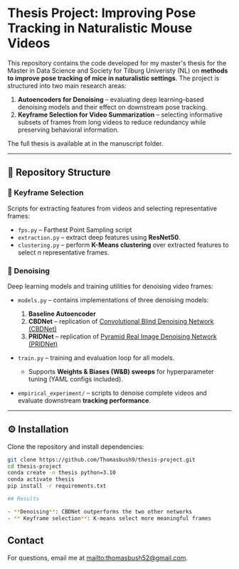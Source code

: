 # Thesis Project: Improving Pose Tracking in Naturalistic Mouse Videos

This repository contains the code developed for my master's thesis  for the Master in Data Science and Society for Tilburg Univeristy (NL) on **methods to improve pose tracking of mice in naturalistic settings**.
The project is structured into two main research areas:

1. **Autoencoders for Denoising** – evaluating deep learning–based denoising models and their effect on downstream pose tracking.
2. **Keyframe Selection for Video Summarization** – selecting informative subsets of frames from long videos to reduce redundancy while preserving behavioral information.

The full thesis is available at in the manuscript folder.

---

## 📂 Repository Structure

### 🔹 Keyframe Selection
Scripts for extracting features from videos and selecting representative frames:
- `fps.py` – Farthest Point Sampling script
- `extraction.py` – extract deep features using **ResNet50**.
- `clustering.py` – perform **K-Means clustering** over extracted features to select *n* representative frames.

### 🔹 Denoising
Deep learning models and training utilities for denoising video frames:
- `models.py` – contains implementations of three denoising models:
  1. **Baseline Autoencoder**
  2. **CBDNet** – replication of [Convolutional Blind Denoising Network (CBDNet)](https://arxiv.org/abs/1807.04686)
  3. **PRIDNet** – replication of [Pyramid Real Image Denoising Network (PRIDNet)](https://arxiv.org/abs/1908.00273)

- `train.py` – training and evaluation loop for all models.
  - Supports **Weights & Biases (W&B) sweeps** for hyperparameter tuning (YAML configs included).
- `empirical_experiment/` – scripts to denoise complete videos and evaluate downstream **tracking performance**.

---

## ⚙️ Installation

Clone the repository and install dependencies:

```bash
git clone https://github.com/Thomasbush9/thesis-project.git
cd thesis-project
conda create -n thesis python=3.10
conda activate thesis
pip install -r requirements.txt

## Results

- **Denoising**: CBDNet outperforms the two other networks
- ** Keyframe selection**: K-means select more meaningful frames
```

## Contact

For questions, email me at <mailto:thomasbush52@gmail.com>.

